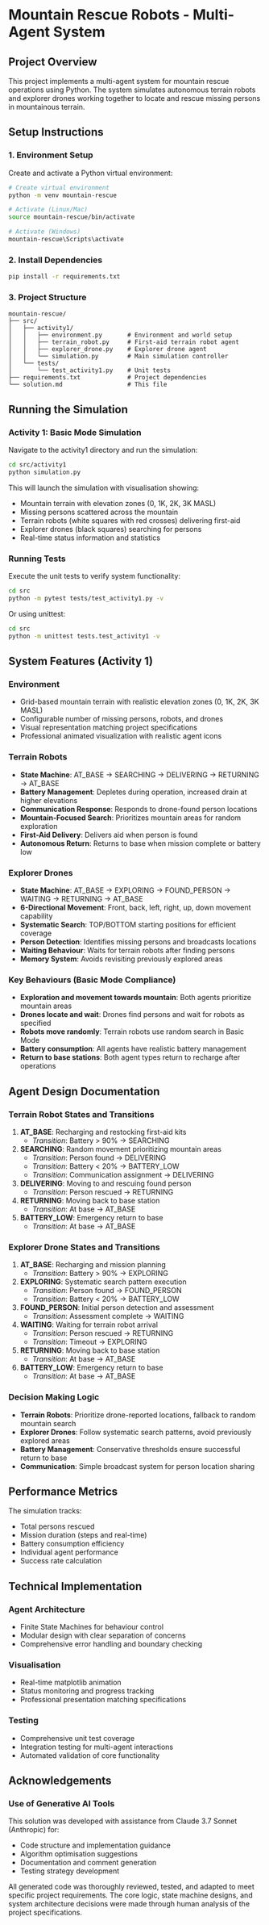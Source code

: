 # Mountain Rescue Robots - Multi-Agent System

## Project Overview

This project implements a multi-agent system for mountain rescue operations using Python. The system simulates autonomous terrain robots and explorer drones working together to locate and rescue missing persons in mountainous terrain.

## Setup Instructions

### 1. Environment Setup

Create and activate a Python virtual environment:

```bash
# Create virtual environment
python -m venv mountain-rescue

# Activate (Linux/Mac)
source mountain-rescue/bin/activate

# Activate (Windows)
mountain-rescue\Scripts\activate
```

### 2. Install Dependencies

```bash
pip install -r requirements.txt
```

### 3. Project Structure

```
mountain-rescue/
├── src/
│   ├── activity1/
│   │   ├── environment.py       # Environment and world setup
│   │   ├── terrain_robot.py     # First-aid terrain robot agent
│   │   ├── explorer_drone.py    # Explorer drone agent
│   │   └── simulation.py        # Main simulation controller
│   └── tests/
│       └── test_activity1.py    # Unit tests
├── requirements.txt             # Project dependencies
└── solution.md                  # This file
```

## Running the Simulation

### Activity 1: Basic Mode Simulation

Navigate to the activity1 directory and run the simulation:

```bash
cd src/activity1
python simulation.py
```

This will launch the simulation with visualisation showing:
- Mountain terrain with elevation zones (0, 1K, 2K, 3K MASL)
- Missing persons scattered across the mountain
- Terrain robots (white squares with red crosses) delivering first-aid
- Explorer drones (black squares) searching for persons
- Real-time status information and statistics

### Running Tests

Execute the unit tests to verify system functionality:

```bash
cd src
python -m pytest tests/test_activity1.py -v
```

Or using unittest:

```bash
cd src
python -m unittest tests.test_activity1 -v
```

## System Features (Activity 1)

### Environment
- Grid-based mountain terrain with realistic elevation zones (0, 1K, 2K, 3K MASL)
- Configurable number of missing persons, robots, and drones
- Visual representation matching project specifications
- Professional animated visualization with realistic agent icons

### Terrain Robots
- **State Machine**: AT_BASE → SEARCHING → DELIVERING → RETURNING → AT_BASE
- **Battery Management**: Depletes during operation, increased drain at higher elevations
- **Communication Response**: Responds to drone-found person locations
- **Mountain-Focused Search**: Prioritizes mountain areas for random exploration
- **First-Aid Delivery**: Delivers aid when person is found
- **Autonomous Return**: Returns to base when mission complete or battery low

### Explorer Drones
- **State Machine**: AT_BASE → EXPLORING → FOUND_PERSON → WAITING → RETURNING → AT_BASE
- **6-Directional Movement**: Front, back, left, right, up, down movement capability
- **Systematic Search**: TOP/BOTTOM starting positions for efficient coverage
- **Person Detection**: Identifies missing persons and broadcasts locations
- **Waiting Behaviour**: Waits for terrain robots after finding persons
- **Memory System**: Avoids revisiting previously explored areas

### Key Behaviours (Basic Mode Compliance)
- **Exploration and movement towards mountain**: Both agents prioritize mountain areas
- **Drones locate and wait**: Drones find persons and wait for robots as specified
- **Robots move randomly**: Terrain robots use random search in Basic Mode
- **Battery consumption**: All agents have realistic battery management
- **Return to base stations**: Both agent types return to recharge after operations

## Agent Design Documentation

### Terrain Robot States and Transitions
1. **AT_BASE**: Recharging and restocking first-aid kits
   - *Transition*: Battery > 90% → SEARCHING
2. **SEARCHING**: Random movement prioritizing mountain areas
   - *Transition*: Person found → DELIVERING
   - *Transition*: Battery < 20% → BATTERY_LOW
   - *Transition*: Communication assignment → DELIVERING
3. **DELIVERING**: Moving to and rescuing found person
   - *Transition*: Person rescued → RETURNING
4. **RETURNING**: Moving back to base station
   - *Transition*: At base → AT_BASE
5. **BATTERY_LOW**: Emergency return to base
   - *Transition*: At base → AT_BASE

### Explorer Drone States and Transitions
1. **AT_BASE**: Recharging and mission planning
   - *Transition*: Battery > 90% → EXPLORING
2. **EXPLORING**: Systematic search pattern execution
   - *Transition*: Person found → FOUND_PERSON
   - *Transition*: Battery < 20% → BATTERY_LOW
3. **FOUND_PERSON**: Initial person detection and assessment
   - *Transition*: Assessment complete → WAITING
4. **WAITING**: Waiting for terrain robot arrival
   - *Transition*: Person rescued → RETURNING
   - *Transition*: Timeout → EXPLORING
5. **RETURNING**: Moving back to base station
   - *Transition*: At base → AT_BASE
6. **BATTERY_LOW**: Emergency return to base
   - *Transition*: At base → AT_BASE

### Decision Making Logic
- **Terrain Robots**: Prioritize drone-reported locations, fallback to random mountain search
- **Explorer Drones**: Follow systematic search patterns, avoid previously explored areas
- **Battery Management**: Conservative thresholds ensure successful return to base
- **Communication**: Simple broadcast system for person location sharing

## Performance Metrics

The simulation tracks:
- Total persons rescued
- Mission duration (steps and real-time)
- Battery consumption efficiency
- Individual agent performance
- Success rate calculation

## Technical Implementation

### Agent Architecture
- Finite State Machines for behaviour control
- Modular design with clear separation of concerns
- Comprehensive error handling and boundary checking

### Visualisation
- Real-time matplotlib animation
- Status monitoring and progress tracking
- Professional presentation matching specifications

### Testing
- Comprehensive unit test coverage
- Integration testing for multi-agent interactions
- Automated validation of core functionality

## Acknowledgements

### Use of Generative AI Tools

This solution was developed with assistance from Claude 3.7 Sonnet (Anthropic) for:
- Code structure and implementation guidance
- Algorithm optimisation suggestions
- Documentation and comment generation
- Testing strategy development

All generated code was thoroughly reviewed, tested, and adapted to meet specific project requirements. The core logic, state machine designs, and system architecture decisions were made through human analysis of the project specifications.
